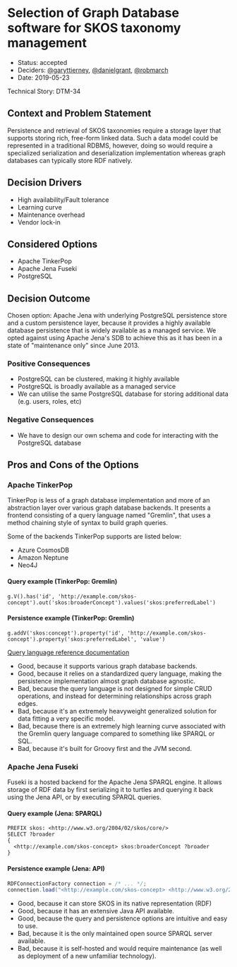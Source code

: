 # Selection of Graph Database software for SKOS taxonomy management

* Status: accepted
* Deciders: [@garyttierney](https://github.com/garyttierney), [@danielgrant](https://github.com/danielgrant), [@robmarch](https://github.com/robmarch)
* Date: 2019-05-23

Technical Story: DTM-34

## Context and Problem Statement

Persistence and retrieval of SKOS taxonomies require a storage layer that supports storing rich, free-form linked data.
Such a data model could be represented in a traditional RDBMS, however, doing so would require a specialized serialization and deserialization implementation whereas graph databases can typically store RDF natively.

## Decision Drivers <!-- optional -->

* High availability/Fault tolerance
* Learning curve
* Maintenance overhead
* Vendor lock-in

## Considered Options

* Apache TinkerPop
* Apache Jena Fuseki
* PostgreSQL

## Decision Outcome

Chosen option: Apache Jena with underlying PostgreSQL persistence store and a custom persistence layer, because it provides a highly available database persistence that is widely available as a managed service. We opted against using Apache Jena's SDB to achieve this as it has been in a state of "maintenance only" since June 2013.

### Positive Consequences

* PostgreSQL can be clustered, making it highly available
* PostgreSQL is broadly available as a managed service
* We can utilise the same PostgreSQL database for storing additional data (e.g. users, roles, etc)

### Negative Consequences

* We have to design our own schema and code for interacting with the PostgreSQL database

## Pros and Cons of the Options

### Apache TinkerPop

TinkerPop is less of a graph database implementation and more of an abstraction layer over various graph database backends.
It presents a frontend consisting of a query language named "Gremlin", that uses a method chaining style of syntax to build graph queries.

Some of the backends TinkerPop supports are listed below:

* Azure CosmosDB
* Amazon Neptune
* Neo4J

#### Query example (TinkerPop: Gremlin)

```gremlin
g.V().has('id', 'http://example.com/skos-concept').out('skos:broaderConcept').values('skos:preferredLabel')
```

#### Persistence example (TinkerPop: Gremlin)

```gremlin
g.addV('skos:concept').property('id', 'http://example.com/skos-concept').property('skos:preferredLabel', 'value')
```

[Query language reference documentation](http://tinkerpop.apache.org/docs/current/reference)

* Good, because it supports various graph database backends.
* Good, because it relies on a standardized query language, making the persistence implementation almost graph database agnostic.
* Bad, because the query language is not designed for simple CRUD operations, and instead for determining relationships across graph edges.
* Bad, because it's an extremely heavyweight generalized solution for data fitting a very specific model.
* Bad, because there is an extremely high learning curve associated with the Gremlin query language compared to something like SPARQL or SQL.
* Bad, because it's built for Groovy first and the JVM second.

### Apache Jena Fuseki

Fuseki is a hosted backend for the Apache Jena SPARQL engine.
It allows storage of RDF data by first serializing it to turtles and querying it back using the Jena API, or by executing SPARQL queries.

#### Query example (Jena: SPARQL)

```sparql
PREFIX skos: <http://www.w3.org/2004/02/skos/core/>
SELECT ?broader
{
  <http://example.com/skos-concept> skos:broaderConcept ?broader
}
```

#### Persistence example (Jena: API)

```java
RDFConnectionFactory connection = /* ... */;
connection.load("<http://example.com/skos-concept> <http://www.w3.org/2004/02/skos/core#broaderConcept> <http://example.com/skos-broader-concept>");
```

* Good, because it can store SKOS in its native representation (RDF)
* Good, because it has an extensive Java API available.
* Good, because the query and persistence options are intuitive and easy to use.
* Bad, because it is the only maintained open source SPARQL server available.
* Bad, because it is self-hosted and would require maintenance (as well as deployment of a new unfamiliar technology).
